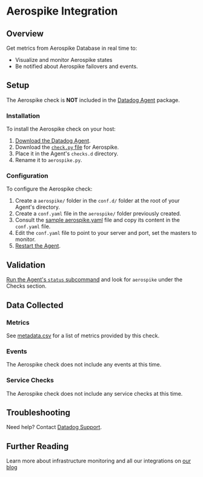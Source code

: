 # Aerospike Integration

## Overview

Get metrics from Aerospike Database in real time to:

* Visualize and monitor Aerospike states
* Be notified about Aerospike failovers and events.

## Setup

The Aerospike check is **NOT** included in the [Datadog Agent][1] package.

### Installation

To install the Aerospike check on your host:

1. [Download the Datadog Agent][1].
2. Download the [`check.py` file][2] for Aerospike.
3. Place it in the Agent's `checks.d` directory.
4. Rename it to `aerospike.py`.

### Configuration

To configure the Aerospike check: 

1. Create a `aerospike/` folder in the `conf.d/` folder at the root of your Agent's directory. 
2. Create a `conf.yaml` file in the `aerospike/` folder previously created.
3. Consult the [sample aerospike.yaml][2] file and copy its content in the `conf.yaml` file.
4. Edit the `conf.yaml` file to point to your server and port, set the masters to monitor.
5. [Restart the Agent][3].

## Validation

[Run the Agent's `status` subcommand][4] and look for `aerospike` under the Checks section.

## Data Collected
### Metrics
See [metadata.csv][5] for a list of metrics provided by this check.

### Events
The Aerospike check does not include any events at this time.

### Service Checks
The Aerospike check does not include any service checks at this time.

## Troubleshooting
Need help? Contact [Datadog Support][6].

## Further Reading

Learn more about infrastructure monitoring and all our integrations on [our blog][7]

[1]: https://app.datadoghq.com/account/settings#agent
[2]: https://github.com/DataDog/integrations-extras/blob/master/aerospike/conf.yaml.example
[3]: https://docs.datadoghq.com/agent/faq/agent-commands/#start-stop-restart-the-agent
[4]: https://docs.datadoghq.com/agent/faq/agent-commands/#agent-status-and-information
[5]: https://github.com/DataDog/integrations-extras/blob/master/aerospike/metadata.csv
[6]: http://docs.datadoghq.com/help/
[7]: https://www.datadoghq.com/blog/